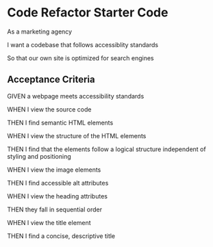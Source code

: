 # Code Refactor Starter Code

As a marketing agency

I want a codebase that follows accessiblity standards

So that our own site is optimized for search engines

## Acceptance Criteria

GIVEN a webpage meets accessibility standards

WHEN I view the source code

THEN I find semantic HTML elements

WHEN I view the structure of the HTML elements

THEN I find that the elements follow a logical structure independent of styling and positioning

WHEN I view the image elements

THEN I find accessible alt attributes

WHEN I view the heading attributes

THEN they fall in sequential order

WHEN I view the title element

THEN I find a concise, descriptive title
